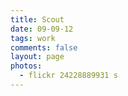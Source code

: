 ```yaml
---
title: Scout
date: 09-09-12
tags: work
comments: false
layout: page
photos:
  - flickr 24228889931 s
---
```

